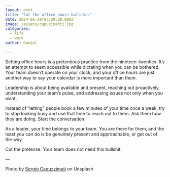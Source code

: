 ```yaml
---
layout: post
title: "Cut the office hours bullshit"
date: 2024-06-20T07:29:00.000Z
image: /assets/capuzimatti.jpg
categories:
  - life
  - work
author: Daniel

---
```

Setting office hours is a pretentious practice from the nineteen-twenties. It’s an attempt to seem accessible while dictating when you can be bothered. Your team doesn’t operate on your clock, and your office hours are just another way to say your calendar is more important than them. 

Leadership is about being available and present, reaching out proactively, understanding your team’s pulse, and addressing issues not only when you want.

Instead of “letting” people book a few minutes of your time once a week, try to stop looking busy and use that time to reach out to them. Ask them how they are doing. Start the conversation.

As a leader, your time belongs to your team. You are there for them, and the least you can do is be genuinely present and approachable, or get out of the way.

Cut the pretense. Your team does not need this bullshit.


—

Photo by [Sergio Capuzzimati](https://unsplash.com/@sergio_capuzzimati?utm_content=creditCopyText&utm_medium=referral&utm_source=unsplash) on Unsplash

